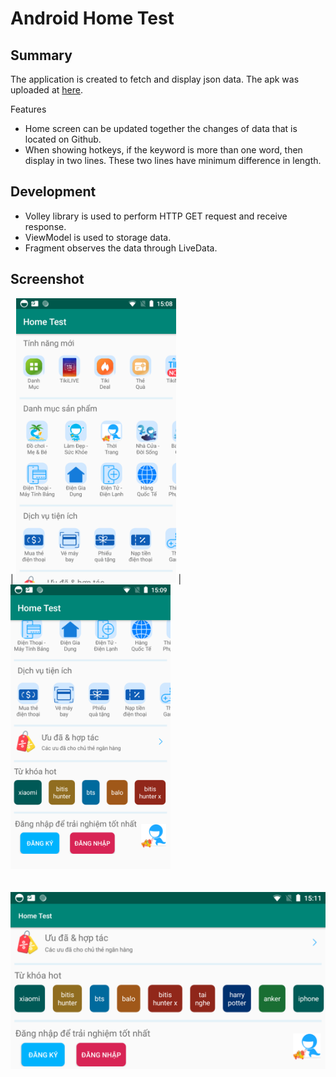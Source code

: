 # Android Home Test  

## Summary
The application is created to fetch and display json data. The apk was uploaded at [here](https://github.com/maxterjy/android-home-test/blob/master/apk/HomeTest_v1.apk).  
  
Features
* Home screen can be updated together the changes of data that is located on Github.
* When showing hotkeys, if the keyword is more than one word, then display in two lines. These two lines have minimum difference in length.

## Development
* Volley library is used to perform HTTP GET request and receive response.
* ViewModel is used to storage data.
* Fragment observes the data through LiveData.

## Screenshot
 | 
<img src="https://github.com/maxterjy/android-home-test/blob/master/screenshot/portrail_01.png" width="256" /> | 
<img src="https://github.com/maxterjy/android-home-test/blob/master/screenshot/portrail_02.png" width="256" />  
<br />
<br />
<img src="https://github.com/maxterjy/android-home-test/blob/master/screenshot/landscape_04.png" width="512" /> 


